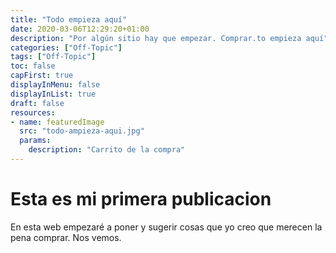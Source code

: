 ```yaml
---
title: "Todo empieza aquí"
date: 2020-03-06T12:29:20+01:00
description: "Por algún sitio hay que empezar. Comprar.to empieza aquí"
categories: ["Off-Topic"]
tags: ["Off-Topic"]
toc: false
capFirst: true
displayInMenu: false
displayInList: true
draft: false
resources:
- name: featuredImage
  src: "todo-ampieza-aqui.jpg"
  params:
    description: "Carrito de la compra"
---
```

# Esta es mi primera publicacion

En esta web empezaré a poner y sugerir cosas que yo creo que merecen la pena comprar. Nos vemos.